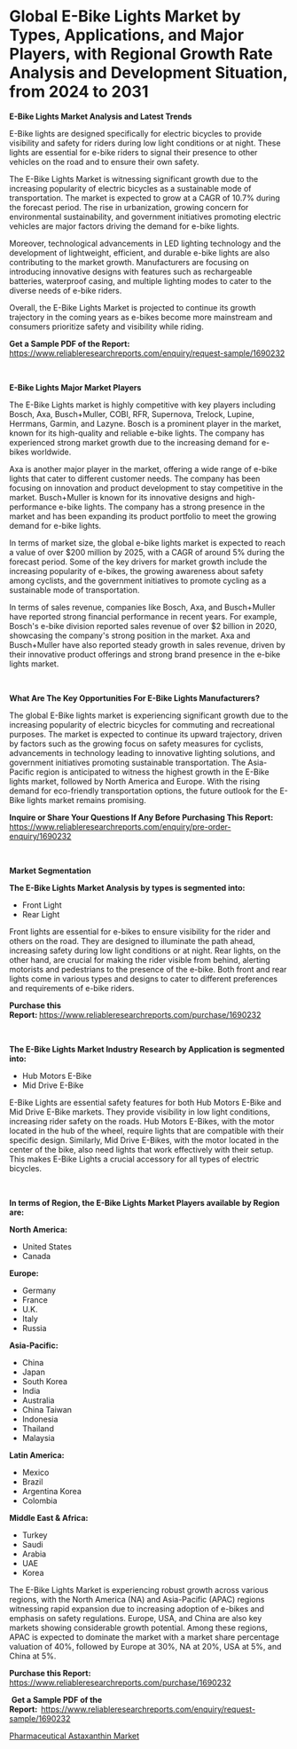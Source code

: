 <p><h1>Global E-Bike Lights Market by Types, Applications, and Major Players, with Regional Growth Rate Analysis and Development Situation, from 2024 to 2031</h1></p><p><strong>E-Bike Lights Market Analysis and Latest Trends</strong></p>
<p><p>E-Bike lights are designed specifically for electric bicycles to provide visibility and safety for riders during low light conditions or at night. These lights are essential for e-bike riders to signal their presence to other vehicles on the road and to ensure their own safety.</p><p>The E-Bike Lights Market is witnessing significant growth due to the increasing popularity of electric bicycles as a sustainable mode of transportation. The market is expected to grow at a CAGR of 10.7% during the forecast period. The rise in urbanization, growing concern for environmental sustainability, and government initiatives promoting electric vehicles are major factors driving the demand for e-bike lights.</p><p>Moreover, technological advancements in LED lighting technology and the development of lightweight, efficient, and durable e-bike lights are also contributing to the market growth. Manufacturers are focusing on introducing innovative designs with features such as rechargeable batteries, waterproof casing, and multiple lighting modes to cater to the diverse needs of e-bike riders.</p><p>Overall, the E-Bike Lights Market is projected to continue its growth trajectory in the coming years as e-bikes become more mainstream and consumers prioritize safety and visibility while riding.</p></p>
<p><strong>Get a Sample PDF of the Report:&nbsp;</strong> <a href="https://www.reliableresearchreports.com/enquiry/request-sample/1690232">https://www.reliableresearchreports.com/enquiry/request-sample/1690232</a></p>
<p>&nbsp;</p>
<p><strong>E-Bike Lights Major Market Players</strong></p>
<p><p>The E-Bike Lights market is highly competitive with key players including Bosch, Axa, Busch+Muller, COBI, RFR, Supernova, Trelock, Lupine, Herrmans, Garmin, and Lazyne. Bosch is a prominent player in the market, known for its high-quality and reliable e-bike lights. The company has experienced strong market growth due to the increasing demand for e-bikes worldwide.</p><p>Axa is another major player in the market, offering a wide range of e-bike lights that cater to different customer needs. The company has been focusing on innovation and product development to stay competitive in the market. Busch+Muller is known for its innovative designs and high-performance e-bike lights. The company has a strong presence in the market and has been expanding its product portfolio to meet the growing demand for e-bike lights.</p><p>In terms of market size, the global e-bike lights market is expected to reach a value of over $200 million by 2025, with a CAGR of around 5% during the forecast period. Some of the key drivers for market growth include the increasing popularity of e-bikes, the growing awareness about safety among cyclists, and the government initiatives to promote cycling as a sustainable mode of transportation.</p><p>In terms of sales revenue, companies like Bosch, Axa, and Busch+Muller have reported strong financial performance in recent years. For example, Bosch's e-bike division reported sales revenue of over $2 billion in 2020, showcasing the company's strong position in the market. Axa and Busch+Muller have also reported steady growth in sales revenue, driven by their innovative product offerings and strong brand presence in the e-bike lights market.</p></p>
<p>&nbsp;</p>
<p><strong>What Are The Key Opportunities For E-Bike Lights Manufacturers?</strong></p>
<p><p>The global E-Bike lights market is experiencing significant growth due to the increasing popularity of electric bicycles for commuting and recreational purposes. The market is expected to continue its upward trajectory, driven by factors such as the growing focus on safety measures for cyclists, advancements in technology leading to innovative lighting solutions, and government initiatives promoting sustainable transportation. The Asia-Pacific region is anticipated to witness the highest growth in the E-Bike lights market, followed by North America and Europe. With the rising demand for eco-friendly transportation options, the future outlook for the E-Bike lights market remains promising.</p></p>
<p><strong>Inquire or Share Your Questions If Any Before Purchasing This Report:</strong> <a href="https://www.reliableresearchreports.com/enquiry/pre-order-enquiry/1690232">https://www.reliableresearchreports.com/enquiry/pre-order-enquiry/1690232</a></p>
<p>&nbsp;</p>
<p><strong>Market Segmentation</strong></p>
<p><strong>The E-Bike Lights Market Analysis by types is segmented into:</strong></p>
<p><ul><li>Front Light</li><li>Rear Light</li></ul></p>
<p><p>Front lights are essential for e-bikes to ensure visibility for the rider and others on the road. They are designed to illuminate the path ahead, increasing safety during low light conditions or at night. Rear lights, on the other hand, are crucial for making the rider visible from behind, alerting motorists and pedestrians to the presence of the e-bike. Both front and rear lights come in various types and designs to cater to different preferences and requirements of e-bike riders.</p></p>
<p><strong>Purchase this Report:&nbsp;</strong><a href="https://www.reliableresearchreports.com/purchase/1690232">https://www.reliableresearchreports.com/purchase/1690232</a></p>
<p>&nbsp;</p>
<p><strong>The E-Bike Lights Market Industry Research by Application is segmented into:</strong></p>
<p><ul><li>Hub Motors E-Bike</li><li>Mid Drive E-Bike</li></ul></p>
<p><p>E-Bike Lights are essential safety features for both Hub Motors E-Bike and Mid Drive E-Bike markets. They provide visibility in low light conditions, increasing rider safety on the roads. Hub Motors E-Bikes, with the motor located in the hub of the wheel, require lights that are compatible with their specific design. Similarly, Mid Drive E-Bikes, with the motor located in the center of the bike, also need lights that work effectively with their setup. This makes E-Bike Lights a crucial accessory for all types of electric bicycles.</p></p>
<p>&nbsp;</p>
<p><strong>In terms of Region, the E-Bike Lights Market Players available by Region are:</strong></p>
<p>
    <p> <strong> North America: </strong>
        <ul>
            <li>United States</li>
            <li>Canada</li>
        </ul>
        </p> 
    <p> <strong> Europe: </strong>
        <ul>
            <li>Germany</li>
            <li>France</li>
            <li>U.K.</li>
            <li>Italy</li>
            <li>Russia</li>
        </ul>
        </p> 
    <p> <strong> Asia-Pacific: </strong>
        <ul>
            <li>China</li>
            <li>Japan</li>
            <li>South Korea</li>
            <li>India</li>
            <li>Australia</li>
            <li>China Taiwan</li>
            <li>Indonesia</li>
            <li>Thailand</li>
            <li>Malaysia</li>
        </ul>
        </p> 
    <p> <strong> Latin America: </strong>
        <ul>
            <li>Mexico</li>
            <li>Brazil</li>
            <li>Argentina Korea</li>
            <li>Colombia</li>
        </ul>
        </p> 
    <p> <strong> Middle East & Africa: </strong>
        <ul>
            <li>Turkey</li>
            <li>Saudi</li>
            <li>Arabia</li>
            <li>UAE</li>
            <li>Korea</li>
        </ul>
    </p>
    </p>
<p><p>The E-Bike Lights Market is experiencing robust growth across various regions, with the North America (NA) and Asia-Pacific (APAC) regions witnessing rapid expansion due to increasing adoption of e-bikes and emphasis on safety regulations. Europe, USA, and China are also key markets showing considerable growth potential. Among these regions, APAC is expected to dominate the market with a market share percentage valuation of 40%, followed by Europe at 30%, NA at 20%, USA at 5%, and China at 5%.</p></p>
<p><strong>Purchase this Report: </strong><a href="https://www.reliableresearchreports.com/purchase/1690232">https://www.reliableresearchreports.com/purchase/1690232</a></p>
<p>&nbsp;<strong>Get a Sample PDF of the Report:&nbsp;&nbsp;</strong><a href="https://www.reliableresearchreports.com/enquiry/request-sample/1690232">https://www.reliableresearchreports.com/enquiry/request-sample/1690232</a></p>
<p><strong></strong></p>
<p><p><a href="https://github.com/jsmusil/Market-Research-Report-List-2/blob/main/pharmaceutical-astaxanthin-market.md">Pharmaceutical Astaxanthin Market</a></p></p>